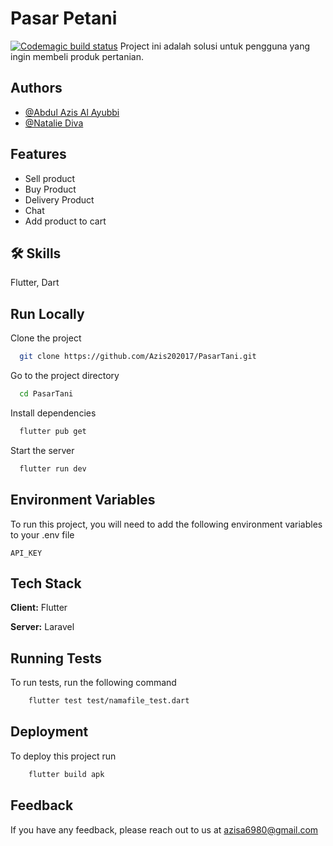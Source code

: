 
# Pasar Petani
[![Codemagic build status](https://api.codemagic.io/apps/6439475781e0fa9f65dd426a/6439475781e0fa9f65dd4269/status_badge.svg)](https://codemagic.io/apps/6439475781e0fa9f65dd426a/6439475781e0fa9f65dd4269/latest_build)
Project ini adalah solusi untuk pengguna yang ingin membeli produk pertanian.
## Authors

- [@Abdul Azis Al Ayubbi](https://www.github.com/azis202017)
- [@Natalie Diva](https://www.github.com/nataliedk)

## Features

- Sell product
- Buy Product
- Delivery Product
- Chat
- Add product to cart


## 🛠 Skills
Flutter, Dart
## Run Locally

Clone the project

```bash
  git clone https://github.com/Azis202017/PasarTani.git
```

Go to the project directory

```bash
  cd PasarTani
```

Install dependencies

```bash
  flutter pub get 
```

Start the server

```bash
  flutter run dev
```


## Environment Variables

To run this project, you will need to add the following environment variables to your .env file

`API_KEY`

## Tech Stack

**Client:** Flutter

**Server:** Laravel


## Running Tests

To run tests, run the following command

```bash
    flutter test test/namafile_test.dart
```


## Deployment

To deploy this project run

```bash
    flutter build apk
```


## Feedback

If you have any feedback, please reach out to us at azisa6980@gmail.com


